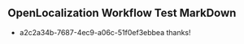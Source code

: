 ## OpenLocalization Workflow Test MarkDown
* a2c2a34b-7687-4ec9-a06c-51f0ef3ebbea thanks!

<!--HONumber=Jul16_HO3-->


